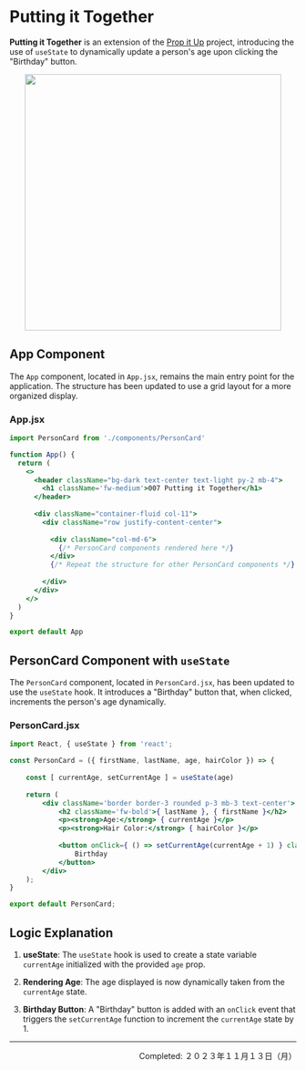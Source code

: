 # Putting it Together

**Putting it Together** is an extension of the [Prop it Up](../006-Prop_it_Up/) project, introducing the use of `useState` to dynamically update a person's age upon clicking the "Birthday" button.

<div align="center">
<img src="./readme-assets/007-DEMO.gif" width="450px" height="auto">
</div>


## App Component

The `App` component, located in `App.jsx`, remains the main entry point for the application. The structure has been updated to use a grid layout for a more organized display.

### App.jsx

```jsx
import PersonCard from './components/PersonCard'

function App() {
  return (
    <>
      <header className="bg-dark text-center text-light py-2 mb-4">
        <h1 className='fw-medium'>007 Putting it Together</h1>
      </header>
      
      <div className="container-fluid col-11">
        <div className="row justify-content-center">
          
          <div className="col-md-6">
            {/* PersonCard components rendered here */}
          </div>
          {/* Repeat the structure for other PersonCard components */}
          
        </div>
      </div>
    </>
  )
}

export default App
```

## PersonCard Component with **`useState`**

The `PersonCard` component, located in `PersonCard.jsx`, has been updated to use the `useState` hook. It introduces a "Birthday" button that, when clicked, increments the person's age dynamically.

### PersonCard.jsx

```jsx
import React, { useState } from 'react';

const PersonCard = ({ firstName, lastName, age, hairColor }) => {
    
    const [ currentAge, setCurrentAge ] = useState(age)
    
    return (
        <div className='border border-3 rounded p-3 mb-3 text-center'>
            <h2 className='fw-bold'>{ lastName }, { firstName }</h2>
            <p><strong>Age:</strong> { currentAge }</p>
            <p><strong>Hair Color:</strong> { hairColor }</p>
            
            <button onClick={ () => setCurrentAge(currentAge + 1) } className="btn btn-dark">
                Birthday
            </button>
        </div>
    );
}

export default PersonCard;
```

## Logic Explanation

1. **useState**: The `useState` hook is used to create a state variable `currentAge` initialized with the provided `age` prop.

2. **Rendering Age**: The age displayed is now dynamically taken from the `currentAge` state.

3. **Birthday Button**: A "Birthday" button is added with an `onClick` event that triggers the `setCurrentAge` function to increment the `currentAge` state by 1.

---
<p align="right">Completed: ２０２３年１１月１３日（月）</p>